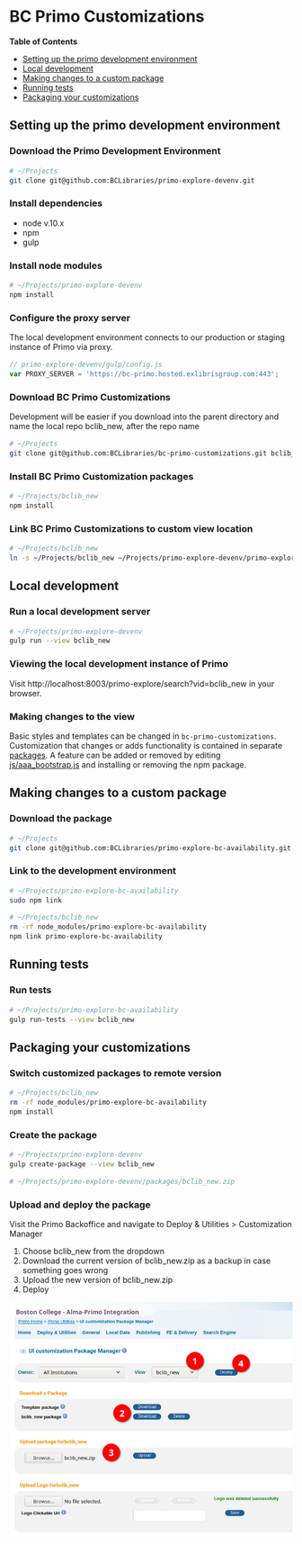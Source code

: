 
# BC Primo Customizations

**Table of Contents**

- [Setting up the primo development environment](#setting-up-the-primo-development-environment)
- [Local development](#local-development)
- [Making changes to a custom package](#making-changes-to-a-custom-package)
- [Running tests](#running-tests)
- [Packaging your customizations](#packaging-your-customizations)



## Setting up the primo development environment

### Download the Primo Development Environment 

```sh
# ~/Projects
git clone git@github.com:BCLibraries/primo-explore-devenv.git
```

### Install dependencies

- node v.10.x
- npm
- gulp

### Install node modules

```sh
# ~/Projects/primo-explore-devenv
npm install
```

### Configure the proxy server

The local development environment connects to our production or staging instance of Primo via proxy. 

```javascript
// primo-explore-devenv/gulp/config.js
var PROXY_SERVER = 'https://bc-primo.hosted.exlibrisgroup.com:443';
```

### Download BC Primo Customizations 

Development will be easier if you download into the parent directory and name the local repo bclib_new, after the repo name
```sh
# ~/Projects
git clone git@github.com:BCLibraries/bc-primo-customizations.git bclib_new
```
### Install BC Primo Customization packages

```sh
# ~/Projects/bclib_new
npm install
```

### Link BC Primo Customizations to custom view location

```sh
# ~/Projects/bclib_new
ln -s ~/Projects/bclib_new ~/Projects/primo-explore-devenv/primo-explore/custom/
```

## Local development

### Run a local development server

```sh
# ~/Projects/primo-explore-devenv
gulp run --view bclib_new
```
### Viewing the local development instance of Primo

Visit http://localhost:8003/primo-explore/search?vid=bclib_new in your browser.

### Making changes to the view

Basic styles and templates can be changed in ```bc-primo-customizations```. Customization that changes or adds functionality is contained in separate [packages](package.json). A feature can be added or removed by editing [js/aaa_bootstrap.js](js/aaa_bootstrap.js) and installing or removing the npm package.

## Making changes to a custom package

### Download the package

```sh
# ~/Projects
git clone git@github.com:BCLibraries/primo-explore-bc-availability.git
```
### Link to the development environment

~~~sh
# ~/Projects/primo-explore-bc-availability
sudo npm link
~~~

~~~sh
# ~/Projects/bclib_new
rm -rf node_modules/primo-explore-bc-availability
npm link primo-explore-bc-availability
~~~

## Running tests

### Run tests

~~~sh
# ~/Projects/primo-explore-bc-availability
gulp run-tests --view bclib_new
~~~

## Packaging your customizations

### Switch customized packages to remote version

~~~sh
# ~/Projects/bclib_new
rm -rf node_modules/primo-explore-bc-availability
npm install 
~~~

### Create the package

~~~sh
# ~/Projects/primo-explore-devenv
gulp create-package --view bclib_new
~~~

~~~sh
# ~/Projects/primo-explore-devenv/packages/bclib_new.zip
~~~

### Upload and deploy the package

Visit the Primo Backoffice and navigate to Deploy & Utilities > Customization Manager

1. Choose bclib_new from the dropdown
2. Download the current version of bclib_new.zip as a backup in case something goes wrong
3. Upload the new version of bclib_new.zip
4. Deploy

![screenshot of steps to upload and deploy the package](deploy.png)
